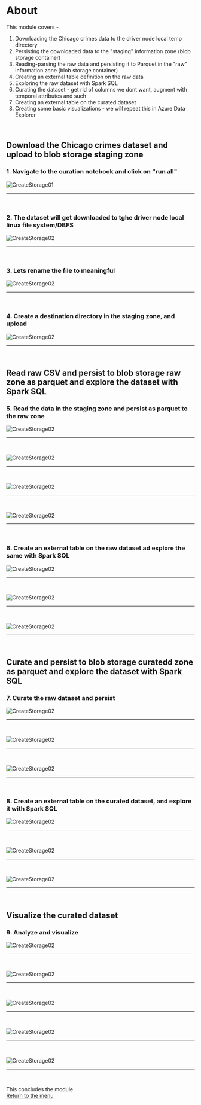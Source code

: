 

# About

This module covers -
1. Downloading the Chicago crimes data to the driver node local temp directory
2. Persisting the downloaded data to the "staging" information zone (blob storage container)
3. Reading-parsing the raw data and persisting it to Parquet in the "raw" information zone (blob storage container)
4. Creating an external table definition on the raw data
5. Exploring the raw dataset with Spark SQL
6. Curating the dataset - get rid of columns we dont want, augment with temporal attributes and such
7. Creating an external table on the curated dataset
8. Creating some basic visualizations - we will repeat this in Azure Data Explorer
<br>

## Download the Chicago crimes dataset and upload to blob storage staging zone

### 1.  Navigate to the curation notebook and click on "run all"
![CreateStorage01](images/04-databricks-24.png)
<br>
<hr>
<br>

### 2.  The dataset will get downloaded to tghe driver node local linux file system/DBFS
![CreateStorage02](images/04-databricks-25.png)
<br>
<hr>
<br>

### 3.  Lets rename the file to meaningful
![CreateStorage02](images/04-databricks-26.png)
<br>
<hr>
<br>

### 4.  Create a destination directory in the staging zone, and upload
![CreateStorage02](images/04-databricks-27.png)
<br>
<hr>
<br>

## Read raw CSV and persist to blob storage raw zone as parquet and explore the dataset with Spark SQL

### 5.  Read the data in the staging zone and persist as parquet to the raw zone
![CreateStorage02](images/04-databricks-28.png)
<br>
<hr>
<br>


![CreateStorage02](images/04-databricks-29.png)
<br>
<hr>
<br>


![CreateStorage02](images/04-databricks-30.png)
<br>
<hr>
<br>

  
![CreateStorage02](images/04-databricks-31.png)
<br>
<hr>
<br>

### 6.  Create an external table on the raw dataset ad explore the same with Spark SQL

![CreateStorage02](images/04-databricks-32.png)
<br>
<hr>
<br>


![CreateStorage02](images/04-databricks-33.png)
<br>
<hr>
<br>


![CreateStorage02](images/04-databricks-34.png)
<br>
<hr>
<br>

## Curate and persist to blob storage curatedd zone as parquet and explore the dataset with Spark SQL

### 7.  Curate the raw dataset and persist 

![CreateStorage02](images/04-databricks-35.png)
<br>
<hr>
<br>


![CreateStorage02](images/04-databricks-36.png)
<br>
<hr>
<br>


![CreateStorage02](images/04-databricks-37.png)
<br>
<hr>
<br>

### 8.  Create an external table on the curated dataset, and explore it with Spark SQL

![CreateStorage02](images/04-databricks-38.png)
<br>
<hr>
<br>

 
![CreateStorage02](images/04-databricks-39.png)
<br>
<hr>
<br>

 
![CreateStorage02](images/04-databricks-40.png)
<br>
<hr>
<br>

## Visualize the curated dataset

### 9.  Analyze and visualize
![CreateStorage02](images/04-databricks-41.png)
<br>
<hr>
<br>


![CreateStorage02](images/04-databricks-42.png)
<br>
<hr>
<br>


![CreateStorage02](images/04-databricks-43.png)
<br>
<hr>
<br>

 
![CreateStorage02](images/04-databricks-44.png)
<br>
<hr>
<br>


![CreateStorage02](images/04-databricks-45.png)
<br>
<hr>
<br>


This concludes the module.<br>
[Return to the menu](https://github.com/anagha-microsoft/adx-kafkaConnect-hol/tree/master/hdi-standalone-nonesp#lets-get-started)
